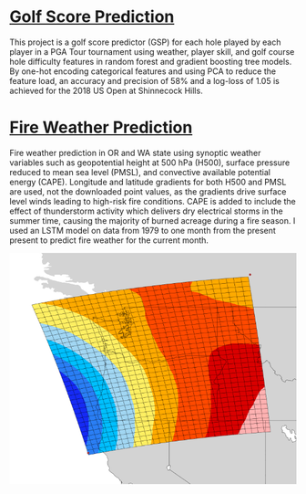 # [Golf Score Prediction](https://github.com/dapotter/Golf-score-predictor)

This project is a golf score predictor (GSP) for each hole played by each player in a PGA Tour tournament using weather, player skill, and golf course hole difficulty features in random forest and gradient boosting tree models. By one-hot encoding categorical features and using PCA to reduce the feature load, an accuracy and precision of 58% and a log-loss of 1.05 is achieved for the 2018 US Open at Shinnecock Hills.

# [Fire Weather Prediction](https://github.com/dapotter/Fire-weather)

Fire weather prediction in OR and WA state using synoptic weather variables such as geopotential height at 500 hPa (H500), surface pressure reduced to mean sea level (PMSL), and convective available potential energy (CAPE). Longitude and latitude gradients for both H500 and PMSL are used, not the downloaded point values, as the gradients drive surface level winds leading to high-risk fire conditions. CAPE is added to include the effect of thunderstorm activity which delivers dry electrical storms in the summer time, causing the majority of burned acreage during a fire season. I used an LSTM model on data from 1979 to one month from the present present to predict fire weather for the current month.

![](https://github.com/dapotter/Fire-weather/blob/master/Plots/latlon_subset_OR_WA_2.png)
